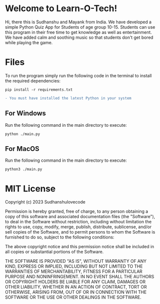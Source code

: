 # Welcome to Learn-O-Tech!

Hi, there this is Sudhanshu and Mayank from India. We have developed a simple Python Quiz App for Students of age group 10-15. Students can use this program in their free time to get knowledge as well as entertainment. We have added calm and soothing music so that students don't get bored while playing the game.


# Files

To run the program simply run the following code in the terminal to install the required dependencies:
```
pip install -r requirements.txt
```
```diff
- You must have installed the latest Python in your system
```

## For Windows
Run the following command in the main directory to execute:
```
python ./main.py
```
## For MacOS
Run the following command in the main directory to execute:
```
python3 ./main.py
```

# MIT License

Copyright (c) 2023 Sudhanshulovecode

Permission is hereby granted, free of charge, to any person obtaining a copy
of this software and associated documentation files (the "Software"), to deal
in the Software without restriction, including without limitation the rights
to use, copy, modify, merge, publish, distribute, sublicense, and/or sell
copies of the Software, and to permit persons to whom the Software is
furnished to do so, subject to the following conditions:

The above copyright notice and this permission notice shall be included in all
copies or substantial portions of the Software.

THE SOFTWARE IS PROVIDED "AS IS", WITHOUT WARRANTY OF ANY KIND, EXPRESS OR
IMPLIED, INCLUDING BUT NOT LIMITED TO THE WARRANTIES OF MERCHANTABILITY,
FITNESS FOR A PARTICULAR PURPOSE AND NONINFRINGEMENT. IN NO EVENT SHALL THE
AUTHORS OR COPYRIGHT HOLDERS BE LIABLE FOR ANY CLAIM, DAMAGES OR OTHER
LIABILITY, WHETHER IN AN ACTION OF CONTRACT, TORT OR OTHERWISE, ARISING FROM,
OUT OF OR IN CONNECTION WITH THE SOFTWARE OR THE USE OR OTHER DEALINGS IN THE
SOFTWARE.
